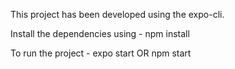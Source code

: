 <!-- Steps -->
This project has been developed using the expo-cli.


Install the dependencies using - npm install


To run the project - expo start OR npm start 